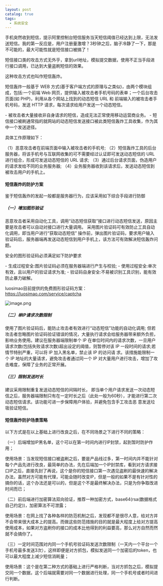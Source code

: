 ```yaml
---
layout: post
catalog: true
tags:
  - 系统安全
---
```

手机突然收到短信，提示阿里控制台短信服务当天短信阈值已经达到上限，无法发送短信。我的第一反应是，用户注册量激增？3秒钟之后，脑子冷静了一下，那是不可能的，最大可能性就是短信接口被搞了！

短信接口类的攻击方式无外乎，拿到url地址，模拟提交数据，使用不正当手段进行接口调用，已达到大量盗刷短信的效果。

这种攻击方式也叫作短信轰炸。

短信轰炸一般基于 WEB 方式(基于客户端方式的原理与之类似)，由两个模块组成，包括:一个前端 Web 网页，提供输入被攻击者手机号码的表单；一个后台攻击页面(如 PHP)，利用从各个网站上找到的动态短信 URL 和 前端输入的被攻击者手机号码，发送 HTTP 请求，每次请求给用户发送一个动态短信。

\- 被攻击者大量接收非自身请求的短信，造成无法正常使用移动运营商业务。
\- 短信接口被刷通常指的就网站的动态短信发送接口被此类短信轰炸工具收集，作为其中一个发送途径。

具体工作原理如下：

（1）恶意攻击者在前端页面中输入被攻击者的手机号;
（2）短信轰炸工具的后台服务器，将该手机号与互联网收集的可不需要经过认证即可发送动态短信的 URL 进行组合，形成可发送动态短信的 URL 请求;
（3）通过后台请求页面，伪造用户的请求发给不同的业务服务器;
（4）业务服务器收到该请求后，发送动态短信到被攻击用户的手机上。

#### 短信轰炸的防护方案

鉴于短信轰炸的发起一般都是服务器行为，应该采用如下综合手段进行防御

##### （一）增加图形验证

恶意攻击者采用自动化工具，调用“动态短信获取”接口进行动态短信发送，原因主要是攻击者可以自动对接口进行大量调用。
采用图片验证码可有效防止工具自动化调用，即当用户进行“获取动态短信” 操作前，弹出图片验证码，要求用户输入验证码后，服务器端再发送动态短信到用户手机上，该方法可有效解决短信轰炸问题。

安全的图形验证码必须满足如下防护要求

\- 生成过程安全:图片验证码必须在服务器端进行产生与校验;
\- 使用过程安全:单次有效，且以用户的验证请求为准;
\- 验证码自身安全:不易被识别工具识别，能有效防止暴力破解。

luosimao目前提供的免费图形验证码方案：https://luosimao.com/service/captcha

![image.png](https://upload-images.jianshu.io/upload_images/6943526-44117d8cffd969f1.png?imageMogr2/auto-orient/strip%7CimageView2/2/w/1240)


##### （二）单IP请求次数限制

使用了图片验证码后，能防止攻击者有效进行“动态短信”功能的自动化调用;
但若攻击者忽略图片验证码验证错误的情况，大量执行请求会给服务器带来额外负担，影响业务使用。建议在服务器端限制单个 IP 在单位时间内的请求次数，一旦用户请求次数(包括失败请求次数)超出设定的阈值，则暂停对该 IP 一段时间的请求;若情节特别严重，可以将 IP 加入黑名单，禁止该 IP 的访问请 求。该措施能限制一个 IP 地址的大量请求，避免攻击者通过同一个 IP 对大量用户进行攻击，增加了攻击难度，保障了业务的正常开展。

##### （三）限制发送时长

建议采用限制重复发送动态短信的间隔时长， 即当单个用户请求发送一次动态短信之后，服务器端限制只有在一定时长之后（此处一般为60秒），才能进行第二次动态短信请求。该功能可进一步保障用户体验，并避免包含手工攻击恶 意发送垃圾验证短信。

#### 短信轰炸防护场景策略

以下方式是在以上基础上进行改良之后，在不同场景之下进行不同的策略：

（一）后端增加IP黑名单，这个可以在第一时间内进行IP封禁，起到暂时防护作用；

使用场景：当发现短信接口被盗刷之后，要是产品线过多，第一时间内并不能针对每个产品先进行改良，最简单的办法，先在后端加一个IP封禁库，看到对方请求接口IP之后，直接先封了再说，这个是你的短信接口第一次遇见盗刷的最快速的解决办法，虽然对方可能有代理，可能会随时改变IP，但是一般的如果不是有针对性的搞你的话，这个办法还是可以的，但是这个不是最终解决办法，只是为你争取改进时间而已；

（二）前后端进行加密算法双向验证，推荐一种加密方式，base64(rsa(数据格式自己约定))，加密算法不可泄露；

使用场景：在网上找了各种各样的防范机制之后，发现都不是很尽人意，给对方并不会带来很大成本上的提高。而做这些防范措施的目的就是最大程度上给对方提高使用成本，如果对方盗刷你的接口的成本比他得到的利益要高，那么对方自然而然就不会搞你了。

（三）一定时间范围对内同一个手机号验证码发送次数限制（一天内一个平台一个手机号最多发送3次），这样即便是对方抓包，模拟发送同一个加密后的token，也可以最大程度上减少短信消耗量；

使用场景：这个是在第二种方式的基础上进行严格判断，当对方抓包之后，模拟提交同一个数据，这个后端就需要对同一个数据进行处理，同一个手机号或者时间进行判断。
